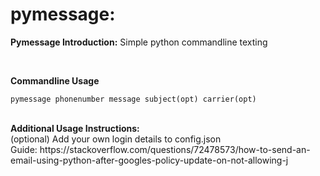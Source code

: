 # pymessage:

<b>Pymessage Introduction:</b>
Simple python commandline texting

<br>

<b>Commandline Usage</b>
```
pymessage phonenumber message subject(opt) carrier(opt)
```
<br>
<b>Additional Usage Instructions:</b>
<br>
(optional) Add your own login details to config.json
<br>
Guide: https://stackoverflow.com/questions/72478573/how-to-send-an-email-using-python-after-googles-policy-update-on-not-allowing-j
  
